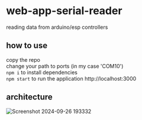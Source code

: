 # web-app-serial-reader
reading data from arduino/esp controllers

## how to use
copy the repo <br />
change your path to ports (in my case 'COM10') <br />
`npm i` to install dependencies <br />
`npm start` to run the application http://localhost:3000

## architecture 
![Screenshot 2024-09-26 193332](https://github.com/user-attachments/assets/ba6e8439-749a-4aa7-942c-208a0dd34f46)
